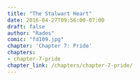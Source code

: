```yaml
---
title: "The Stalwart Heart"
date: 2016-04-27T09:56:00-07:00
draft: false
author: "Rades"
comic: "fd109.jpg"
chapter: 'Chapter 7: Pride'
chapters:
- chapter-7-pride
chapter_link: /chapters/chapter-7-pride/
---
```

